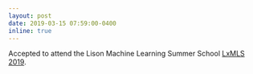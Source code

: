 ```yaml
---
layout: post
date: 2019-03-15 07:59:00-0400
inline: true
---
```


Accepted to attend the Lison Machine Learning Summer School <a href="http://lxmls.it.pt/2019/">LxMLS 2019</a>.

